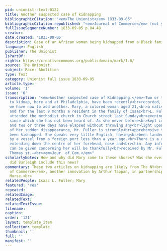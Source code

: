 ```yaml
---
pid: unionist--text-0122
title: Another suspected case of kidnapping
bibliographicCitation: "<em>The Unionist</em> 1833-09-05"
bibliographicCitation.republished: "<em>Journal of Commerce</em> (not yet researched)"
fullIssueSequenceNumber: 1833-09-05 p.04.48
creator: 
date.created: '1833-09-05'
description: Case of an African woman being kidnapped from a Black family in Philadelphia
language: English
publisher: The Unionist
IsPartOf: 
rights: https://creativecommons.org/publicdomain/mark/1.0/
source: The Unionist
subject: Race; Abolition
type: Text
category: Unionist full issue 1833-09-05
article.type: 
volume: '1'
issue: '6'
transcription: "<em>Another suspected case of Kidnapping.</em>—Two or three attempts
  to kidnap, here and at Philadelphia, have been recently<br>recorded, and we fear
  we have now to add another. Mary, a colored woman aged 21,<br>a native of Africa,
  and for the last 9 months a resident in the family of Isaac<br>L. Fuller, [colored],
  attended the methodist church in Church street last Sunday<br>evening as usual,
  since which she has not been heard of. As she never before<br>kept irregular hours,
  and two or three days have elapsed without throwing any<br>light upon the cause
  of her sudden disappearance, Mr. Fuller is strongly<br>apprehensive that she has
  been kidnapped. She speaks very little English, having<br>been landed on our shores
  by a vessel from a foreign port less than a year ago.<br>There is a remarkable streak
  extending down the centre of her forehead, nose and<br>chin. Any information which
  can be given concerning her will be thankfully<br>received by Mr. Fuller, No. 33.
  Thomas st.—<br><em>Jour. of Com.</em>"
scholarlyNotes: How and why did Mary come to these shores? Was she ever found? Why
  did Burleigh include this news?
commentary: These two articles on kidnapping are likely from The NY<br><em>Journal
  of Commerce</em>, another innovation by Arthur Tappan, in partnership with Samuel
  Morse.<br>
relatedPeople: Isaac L. Fuller; Mary
featured: 'Yes'
repeated: 
relatedImage: 
relatedText: 
relatedTextIssue: 
filename: 
caption: 
order: '121'
layout: template_item
collection: template
thumbnail: ''
full: ''
manifest: ''
---
```

